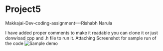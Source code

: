 # Project5
Makkajai-Dev-coding-assignment---Rishabh Narula

I have added proper comments to make it readable you can clone it or just donwload cpp and .h file to run it.
Attaching Screenshot for sample run of the code
![Sample demo](https://github.com/[username]/[reponame]/blob/[branch]/sample_demp.png?raw=true)

